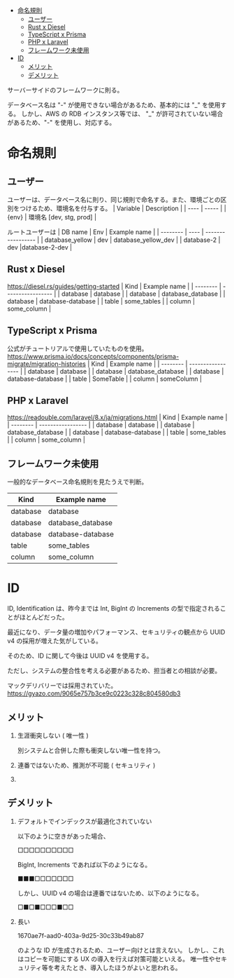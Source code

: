 - [命名規則](#命名規則)
  - [ユーザー](#ユーザー)
  - [Rust x Diesel](#rust-x-diesel)
  - [TypeScript x Prisma](#typescript-x-prisma)
  - [PHP x Laravel](#php-x-laravel)
  - [フレームワーク未使用](#フレームワーク未使用)
- [ID](#id)
  - [メリット](#メリット)
  - [デメリット](#デメリット)

サーバーサイドのフレームワークに則る。

データベース名は "-" が使用できない場合があるため、基本的には "\_" を使用する。
しかし、AWS の RDB インスタンス等では、 "\_" が許可されていない場合があるため、"-" を使用し、対応する。

# 命名規則

## ユーザー

ユーザーは、データベース名に則り、同じ規則で命名する。また、環境ごとの区別をつけるため、環境名を付与する。
| Variable | Description |
| ---- | ----- |
| {env} | 環境名 [dev, stg, prod] |

ルートユーザーは
| DB name | Env | Example name |
| -------- | ---- | ----------------- |
| database_yellow | dev | database_yellow_dev |
| database-2 | dev |database-2-dev |

## Rust x Diesel

https://diesel.rs/guides/getting-started
| Kind | Example name |
| -------- | ----------------- |
| database | database |
| database | database_database |
| database | database-database |
| table | some_tables |
| column | some_column |

## TypeScript x Prisma

公式がチュートリアルで使用していたものを使用。
https://www.prisma.io/docs/concepts/components/prisma-migrate/migration-histories
| Kind | Example name |
| -------- | ----------------- |
| database | database |
| database | database_database |
| database | database-database |
| table | SomeTable |
| column | someColumn |

## PHP x Laravel

https://readouble.com/laravel/8.x/ja/migrations.html
| Kind | Example name |
| -------- | ----------------- |
| database | database |
| database | database_database |
| database | database-database |
| table | some_tables |
| column | some_column |

## フレームワーク未使用

一般的なデータベース命名規則を見たうえで判断。

| Kind     | Example name      |
| -------- | ----------------- |
| database | database          |
| database | database_database |
| database | database-database |
| table    | some_tables       |
| column   | some_column       |

# ID

ID, Identification は、昨今までは Int, BigInt の Increments の型で指定されることがほとんどだった。

最近になり、データ量の増加やパフォーマンス、セキュリティの観点から UUID v4 の採用が増えた気がしている。

そのため、ID に関して今後は UUID v4 を使用する。

ただし、システムの整合性を考える必要があるため、担当者との相談が必要。

マックデリバリーでは採用されていた。
https://gyazo.com/9065e757b3ce9c0223c328c804580db3

## メリット

1. 生涯衝突しない ( 唯一性 )

   別システムと合併した際も衝突しない唯一性を持つ。

1. 連番ではないため、推測が不可能 ( セキュリティ )
1.

## デメリット

1. デフォルトでインデックスが最適化されていない

   以下のように空きがあった場合、

   □□□□□□□□□□

   BigInt, Increments であれば以下のようになる。

   ■■■□□□□□□□

   しかし、UUID v4 の場合は連番ではないため、以下のようになる。

   □■□■□□□■□□

2. 長い

   1670ae7f-aad0-403a-9d25-30c33b49ab87

   のような ID が生成されるため、ユーザー向けとは言えない。
   しかし、これはコピーを可能にする UX の導入を行えば対策可能といえる。
   唯一性やセキュリティ等を考えたとき、導入したほうがよいと思われる。
